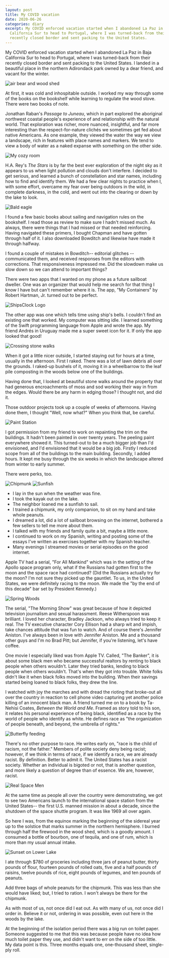 ```yaml
---
layout: post
title: My COVID vacation
date: 2020-06-26
categories: diary
excerpt: My COVID enforced vacation started when I abandoned La Paz in Baja
  California Sur to head to Portugal, where I was turned-back from their
  recently closed border and sent packing to the United States.
---
```


My COVID enforced vacation started when I abandoned La Paz in Baja California
Sur to head to Portugal, where I was turned-back from their recently closed
border and sent packing to the United States.  I landed in a beautiful place in
the northern Adirondack park owned by a dear friend, and vacant for the winter.

![air bear and wood shed](/assets/images/covid-vacation/air-bear-woodshed.jpeg)

At first, it was cold and inhospitable outside. I worked my way through some
of the books on the bookshelf while learning to regulate the wood stove.
There were two books of note.

Jonathan Raban's _Passage to Juneau_, which in part explored the aboriginal
northwest coastal people's experience of and relationship with the natural
world. That exploration was richer, more nuanced, insightful, and far more
interesting than the respect-for-nature clichés we sometimes get fed about
native Americans.  As one example, they viewed the water the way we view a
landscape, rich in features with place names and markers.  We tend to view a
body of water as a naked expanse with something on the other side.

![My cozy room](/assets/images/covid-vacation/cozy-interior.jpg)

H.A. Rey's _The Stars_ is by far the best ever exploration of the night sky as
it appears to us when light pollution and clouds don't interfere.  I decided to
get serious, and learned a bunch of constellation and
star names, including how to find and identify them. We had a few clear
nights to practice when I, with some effort, overcame my fear over being
outdoors in the wild, in complete darkness, in the cold, and went out into
the clearing or down by the lake to look.

![Bald eagle](/assets/images/covid-vacation/bald-eagle.jpg)

I found a few basic books about sailing and navigation rules on the bookshelf.
I read those as review to make sure I hadn't missed much. As always, there
were things that I had missed or that needed reinforcing.
Having navigated these primers, I bought Chapman
and have gotten through half of it. I also downloaded Bowditch and likewise
have made it through halfway.

I found a couple of mistakes in Bowditch--
editorial glitches --communicated them, and received responses from the editors
with corrections. That responsiveness impressed me.
Did the slowdown make us slow down so we can attend to important things?

There were two apps that I wanted on my phone as a future sailboat dweller.
One was an organizer that would help me search for that thing I know I have
but can't remember where it is. The app, "My Containers" by Robert Hartman, Jr.
turned out to be perfect.

![ShipsClock Logo](/assets/images/covid-vacation/ShipsClockLogoVertical.png)

The other app was one which tells time using ship's bells. I couldn't find
an existing one that worked. My computer was sitting idle. I learned something
of the Swift programming language from Apple and wrote the app. My friend
Andrés in Uruguay made me a super sweet icon for it. If only the app looked
that good!

![Crossing stone walks](/assets/images/covid-vacation/walks.jpeg)

When it got a little nicer outside, I started staying out for hours at a time,
usually in the afternoon. First I raked. There was a lot of lawn debris all
over the grounds. I raked-up bushels of it, moving it in a wheelbarrow to
the leaf pile composting in the woods below one of the buildings.

Having done that, I looked at beautiful stone walks around the property
that had generous encroachments of moss and sod working their way in from
the edges. Would there be any harm in edging those? I thought not, and did it.

Those outdoor projects took up a couple of weeks of afternoons. Having done
them, I thought "Well, now what?" When you think that, be careful.

![Paint Station](/assets/images/covid-vacation/paint-station.jpeg)

I got permission from my friend to work on repainting the trim on the
buildings. It hadn't been painted in over twenty years. The peeling paint
everywhere showed it. This turned-out to be a much bigger job than I'd
envisioned, and I'd envisioned that it would be a big job. Firstly I reduced
scope from all of the buildings to the main building. Secondly, I added hours.
It kept me busy through the six weeks in which the landscape altered from
winter to early summer.

There were perks, too.

![Chipmunk](/assets/images/covid-vacation/chipmunk.png)
![Sunfish](/assets/images/covid-vacation/sunfish.jpeg)

- I lay in the sun when the weather was fine.
- I took the kayak out on the lake.
- The neighbor loaned me a sunfish to sail.
- I trained a chipmunk, my only companion, to sit on my hand and take
whole peanuts.
- I dreamed a lot, did a lot of sailboat browsing on the internet, bothered
a few sellers to tell me more about them.
- I talked with my friends and family quite a bit, maybe a little more.
- I continued to work on my Spanish, writing and posting some of the essays
I've written as exercises together with my Spanish teacher.
- Many evenings I streamed movies or serial episodes on the good internet.

Apple TV had a serial, "For All Mankind" which was in the setting of the
Apollo space program only, what if the Russians had gotten first to the
moon and the space race had continued? (Did the Russians actually try for the
moon? I'm not sure they picked up the gauntlet. To us, in the United States,
we were definitely racing to the moon. We made the "by the end of this decade"
bar set by President Kennedy.)

![Spring Woods](/assets/images/covid-vacation/spring-woods.jpeg)

The serial, "The Morning Show" was great because of how it depicted
television journalism and sexual harassment. Reese Witherspoon was brilliant.
I loved her character, Bradley Jackson, who always tried to keep it real.
The TV executive character Cory Ellison
had a sharp wit and impish, take chances attitude that was fun to watch.
And of course there's Jennifer Aniston. I've always been in love with
Jennifer Aniston. Me and a thousand other guys and I'm no Brad Pitt;
but Jennifer, if you're listening, let's have coffee.

One movie I especially liked was from Apple TV. Called, "The Banker", it is
about some black men who became successful realtors by renting to black people
when others wouldn't.  Later they tried banks, lending to black people when
others wouldn't. That's when they got into trouble. White folks didn't like it
when black folks moved into the building. When their savings started being
loaned to black folks, they drew the line.

I watched with joy the marches and with dread the rioting that broke-out all
over the country in reaction to cell phone video capturing yet another police
killing of an innocent black man. A friend turned me on to a book by Ta-Nehisi
Coates, _Between the World and Me_.  Framed as story told to his son, it
relates his personal experience of being black, identified as a race by the
world of people who identify as white. He defines race as "the organization of
people beneath, and beyond, the umbrella of rights."

![Butterfly feeding](/assets/images/covid-vacation/butterfly.jpeg)

There's no other purpose to race. He writes early on, "race is the child of
racism, not the father." Members of polite society deny being racist;
however, if we think in terms of race, if we identify a race, we are already
racist. By definition. Better to admit it. The United States has a racist
society. Whether an individual is bigoted or not, that is another question,
and more likely a question of degree than of essence. We are, however, racist.

![Real Space Men](/assets/images/covid-vacation/RealSpaceMen.png)

At the same time as people all over the country were demonstrating,
we got to see two Americans launch to the international
space station from the United States-- the first U.S. manned mission
in about a decade, since the
shutdown of the space shuttle program. It was like 1969 all over again.

So here I was, from the equinox marking the beginning of the sidereal year
up to the solstice that marks summer in the northern hemisphere.
I burned through half the firewood in the wood shed, which is a goodly amount.
I consumed a bottle of bourbon, one of tequila, and one of rum, which is
more than my usual annual intake.

![Sunset on Lower Lake](/assets/images/covid-vacation/lower-lake-sunset.jpeg)

I ate through $780 of groceries including three jars of peanut butter,
thirty pounds of flour, fourteen pounds of rolled oats, five and a half
pounds of raisins, twelve pounds of rice, eight pounds of legumes,
and ten pounds of peanuts.

Add three bags of whole peanuts for the chipmunk. This was less than she would
have liked; but, I tried to ration. I won't always be there for the chipmunk.

As with most of us, not once did I eat out. As with many of us, not once
did I order in. Believe it or not, ordering in was possible, even out here
in the woods by the lake.

At the beginning of the isolation period there was a big run on toilet paper.
Someone suggested to me that this was because people have no idea how much
toilet paper they use, and didn't want to err on the side of too little.
My data point is this. Three months equals one, one-thousand sheet, single-ply
roll.
